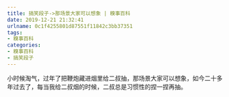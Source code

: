 ```yaml
---
title: 搞笑段子->那场景大家可以想象 | 糗事百科
date: 2019-12-21 21:32:41
urlname: 0c1f4255801d87551f11842c3bb37351
tags: 
- 糗事百科
categories:
- 糗事百科
- 搞笑段子
---
```

小时候淘气，过年了把鞭炮藏进烟里给二叔抽，那场景大家可以想象，如今二十多年过去了，每当我给二叔烟的时候，二叔总是习惯性的捏一捏再抽。


